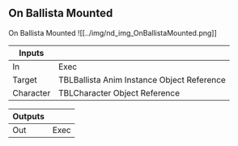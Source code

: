 ## On Ballista Mounted
On Ballista Mounted
![[../img/nd_img_OnBallistaMounted.png]]

|Inputs||
|--|--|
| In | Exec |
| Target | TBLBallista Anim Instance Object Reference |
| Character | TBLCharacter Object Reference |

|Outputs||
|--|--|
| Out | Exec |
